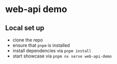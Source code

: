 # web-api demo

## Local set up

- clone the repo
- ensure that `pnpm` is installed
- install dependencies via `pnpm install`
- start showcase via `pnpm nx serve web-api-demo`
